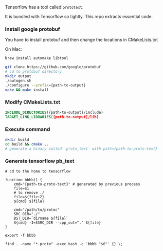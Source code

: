 Tensorflow has a tool called `prototext`.

It is bundled with Tensorflow so tightly. This repo extracts essential code.

### Install google protobuf

You have to install protobuf and then change the locations in CMakeLists.txt

On Mac:

```bash
brew install automake libtool
```

```bash
git clone https://github.com/google/protobuf
# cd to protobuf directory
mkdir output
./autogen.sh
./configure --prefix={path-to-output}
make && make install
```

### Modify CMakeLists.txt

```CMake
INCLUDE_DIRECTORIES({path-to-output}/include)
TARGET_LINK_LIBRARIES({path-to-output}/lib)
```

### Execute command

```bash
mkdir build
cd build && cmake ..
# generate a binary called `proto_text` with path={path-to-proto-text}
```

### Generate tensorflow pb_text

```
# cd to the home to tensorflow

function bbbb() {
    cmd="{path-to-proto-text}" # generated by previous process
    file=$1
    # to remove ./
    file=${file:2}
    ${cmd} ${file}

    cmd="/path/to/protoc"
    SRC_DIR="./"
    DST_DIR=`dirname ${file}`
    ${cmd} -I=$SRC_DIR --cpp_out="." ${file}
}

export -f bbbb

find . -name "*.proto" -exec bash -c 'bbbb "$0"' {} \;
```

